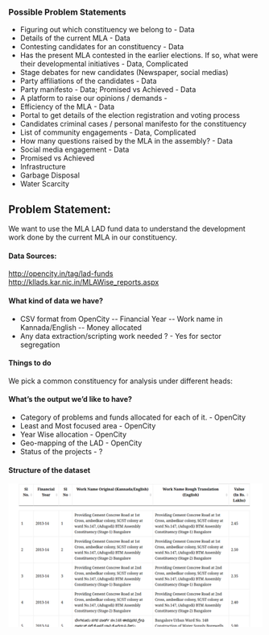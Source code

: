 ### Possible Problem Statements
- Figuring out which constituency we belong to - Data
- Details of the current MLA - Data
- Contesting candidates for an constituency - Data
- Has the present MLA contested in the earlier elections. If so, what were their developmental initiatives - Data, Complicated
- Stage debates for new candidates (Newspaper, social medias)
- Party affiliations of the candidates - Data
- Party manifesto - Data; Promised vs Achieved - Data
- A platform to raise our opinions / demands - 
- Efficiency of the MLA - Data
- Portal to get details of the election registration and voting process
- Candidates criminal cases / personal manifesto for the constituency  
- List of community engagements - Data, Complicated
- How many questions raised by the MLA in the assembly? - Data
- Social media engagement - Data
- Promised vs Achieved 
- Infrastructure 
- Garbage Disposal
- Water Scarcity

## Problem Statement:

We want to use the MLA LAD fund data to understand the development work done by the current MLA in our constituency.

#### Data Sources:

http://opencity.in/tag/lad-funds
http://kllads.kar.nic.in/MLAWise_reports.aspx

#### What kind of data we have?
- CSV format from OpenCity
--  Financial Year
--  Work name in Kannada/English
--  Money allocated
- Any data extraction/scripting work needed ? - Yes for sector segregation


#### Things to do
We pick  a common constituency for analysis under different heads:



#### What’s the output we’d like to have?
- Category of problems and funds allocated for each of it. - OpenCity
- Least and Most focused area - OpenCity
- Year Wise allocation - OpenCity
- Geo-mapping of the LAD - OpenCity
- Status of the projects - ?

#### Structure of the dataset
![](data_format.png)                      
